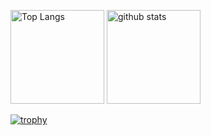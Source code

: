 <p align="left"> 
  <img alt="Top Langs" height="150px" src="https://github-readme-stats-1ivb-git-master-tsk-brcs-projects.vercel.app/api/top-langs/?username=tsk-brc&layout=compact&count_private=true&show_icons=true&theme=dracula" />
  <img alt="github stats" height="150px" src="https://github-readme-stats-1ivb-git-master-tsk-brcs-projects.vercel.app/api?username=tsk-brc&count_private=true&show_icons=true&show_icons=true&theme=dracula" />
</p>

[![trophy](https://github-profile-trophy.vercel.app/?username=tsk-brc&theme=dracula&column=7
)](https://github.com/ryo-ma/github-profile-trophy)
